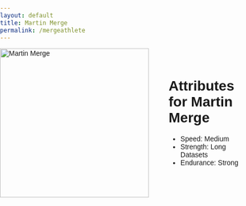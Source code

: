 ```yaml
---
layout: default
title: Martin Merge
permalink: /mergeathlete
---
```

<html lang="en">
<head>
    <meta charset="UTF-8">
    <meta name="viewport" content="width=device-width, initial-scale=1.0">
    <title>Martin Merge</title>
    <style>
        body {
            font-family: Arial, sans-serif;
            margin: 0;
            padding: 0;
        }
        #container {
            display: flex;
            justify-content: flex-start;
            align-items: flex-start;
        }
        #image {
            width: 300px; /* Adjust the width as needed */
            height: auto;
            margin-right: 20px;
        }
        #attributes {
            width: 50%; /* Adjust the width as needed */
            padding: 20px;
            box-sizing: border-box;
        }
    </style>
</head>
<body>


<div id="container">
    <img id="image" src="https://github.com/Code-Demons/miniproject/assets/40652645/245c81fd-0ccd-4a52-acee-af09a34baaad" alt="Martin Merge">
    <div id="attributes">
        <h1>Attributes for Martin Merge</h1>
        <ul>
            <li>Speed: Medium</li>
            <li>Strength: Long Datasets</li>
            <li>Endurance: Strong</li>
        </ul>
    </div>
</div>

</body>
</html>